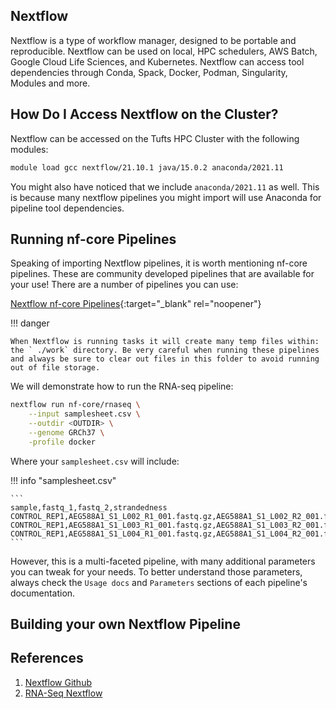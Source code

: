 ## Nextflow

Nextflow is a type of workflow manager, designed to be portable and reproducible. Nextflow can be used on local, HPC schedulers, AWS Batch, Google Cloud Life Sciences, and Kubernetes. Nextflow can access tool dependencies through Conda, Spack, Docker, Podman, Singularity, Modules and more.

## How Do I Access Nextflow on the Cluster?

Nextflow can be accessed on the Tufts HPC Cluster with the following modules:

```bash
module load gcc nextflow/21.10.1 java/15.0.2 anaconda/2021.11
```

You might also have noticed that we include `anaconda/2021.11` as well. This is because many nextflow pipelines you might import will use Anaconda for pipeline tool dependencies. 

## Running nf-core Pipelines

Speaking of importing Nextflow pipelines, it is worth mentioning nf-core pipelines. These are community developed pipelines that are available for your use! There are a number of pipelines you can use:

[Nextflow nf-core Pipelines](https://nf-co.re/pipelines){:target="_blank" rel="noopener"}

!!! danger

    When Nextflow is running tasks it will create many temp files within: the ` ./work` directory. Be very careful when running these pipelines and always be sure to clear out files in this folder to avoid running out of file storage. 


We will demonstrate how to run the RNA-seq pipeline:

```bash
nextflow run nf-core/rnaseq \
    --input samplesheet.csv \
    --outdir <OUTDIR> \
    --genome GRCh37 \
    -profile docker
```

Where your `samplesheet.csv` will include:

!!! info "samplesheet.csv"

    ```
    sample,fastq_1,fastq_2,strandedness
    CONTROL_REP1,AEG588A1_S1_L002_R1_001.fastq.gz,AEG588A1_S1_L002_R2_001.fastq.gz,auto
    CONTROL_REP1,AEG588A1_S1_L003_R1_001.fastq.gz,AEG588A1_S1_L003_R2_001.fastq.gz,auto
    CONTROL_REP1,AEG588A1_S1_L004_R1_001.fastq.gz,AEG588A1_S1_L004_R2_001.fastq.gz,auto
    ```
However, this is a multi-faceted pipeline, with many additional parameters you can tweak for your needs. To better understand those parameters, always check the `Usage docs` and `Parameters` sections of each pipeline's documentation.

## Building your own Nextflow Pipeline



## References

1. [Nextflow Github](https://github.com/nextflow-io/nextflow)
2. [RNA-Seq Nextflow](https://nf-co.re/rnaseq/3.11.1)
